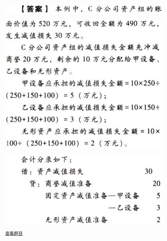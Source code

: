 ![](7b07a769f1a81c5fcf5d6d310bd238b6.png)

![](0003a7806e007f91a23a7d669a36a950.png)

![](fa04248122c7ea15c95f2fc1c708c54e.png)

[查看题目](../资产.资产减值.本章真题.md#4-题目)

